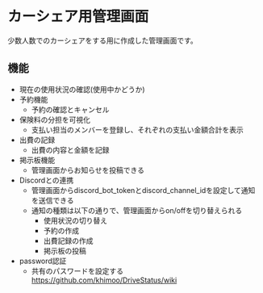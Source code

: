# カーシェア用管理画面
少数人数でのカーシェアをする用に作成した管理画面です。

## 機能
- 現在の使用状況の確認(使用中かどうか)
- 予約機能
  - 予約の確認とキャンセル
- 保険料の分担を可視化
  - 支払い担当のメンバーを登録し、それぞれの支払い金額合計を表示
- 出費の記録
  - 出費の内容と金額を記録
- 掲示板機能
  - 管理画面からお知らせを投稿できる
- Discordとの連携
  - 管理画面からdiscord_bot_tokenとdiscord_channel_idを設定して通知を送信できる
  - 通知の種類は以下の通りで、管理画面からon/offを切り替えられる
    - 使用状況の切り替え
    - 予約の作成
    - 出費記録の作成
    - 掲示板の投稿
- password認証
  - 共有のパスワードを設定する
https://github.com/khimoo/DriveStatus/wiki
